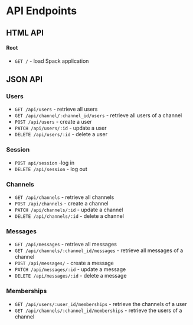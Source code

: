 # API Endpoints

## HTML API

#### Root
- `GET /` - load Spack application

## JSON API

### Users
- `GET /api/users` - retrieve all users
- `GET /api/channel/:channel_id/users` - retrieve all users of a channel
- `POST /api/users` - create a user
- `PATCH /api/users/:id` - update a user
- `DELETE /api/users/:id` - delete a user

### Session
- `POST api/session` -log in
- `DELETE /api/session` - log out

### Channels
- `GET /api/channels` - retrieve all channels
- `POST /api/channels` - create a channel
- `PATCH /api/channels/:id` - update a channel
- `DELETE /api/channels/:id` - delete a channel

### Messages
- `GET /api/messages` - retrieve all messages
- `GET /api/channels/:channel_id/messages` - retrieve all messages of a channel
- `POST /api/messages/` - create a message
- `PATCH /api/messages/:id` - update a message
- `DELETE /api/messages/:id` - delete a message

### Memberships
- `GET /api/users/:user_id/memberships` - retrieve the channels of a user
- `GET /api/channels/:channel_id/memberships` - retrieve the users of a channel
